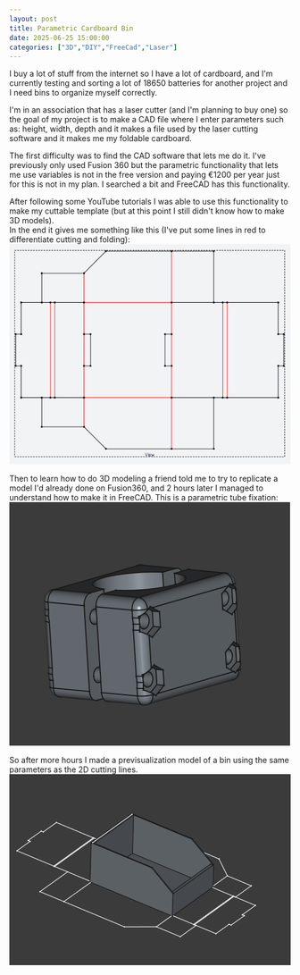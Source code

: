 ```yaml
---
layout: post
title: Parametric Cardboard Bin
date: 2025-06-25 15:00:00
categories: ["3D","DIY","FreeCad","Laser"]
---
```


I buy a lot of stuff from the internet so I have a lot of cardboard, and I'm currently testing and sorting a lot of 18650 batteries for another project and I need bins to organize myself correctly.

I'm in an association that has a laser cutter (and I'm planning to buy one) so the goal of my project is to make a CAD file where I enter parameters such as: height, width, depth and it makes a file used by the laser cutting software and it makes me my foldable cardboard.

The first difficulty was to find the CAD software that lets me do it. I've previously only used Fusion 360 but the parametric functionality that lets me use variables is not in the free version and paying €1200 per year just for this is not in my plan. I searched a bit and FreeCAD has this functionality.

After following some YouTube tutorials I was able to use this functionality to make my cuttable template (but at this point I still didn't know how to make 3D models).  
In the end it gives me something like this (I've put some lines in red to differentiate cutting and folding):  
![the cutting line for a cardboard bin](https://github.com/Chachigo/chachigo.github.io/blob/main/all_collections/_posts/img/svgCut.png?raw=true)  

Then to learn how to do 3D modeling a friend told me to try to replicate a model I'd already done on Fusion360, and 2 hours later I managed to understand how to make it in FreeCAD. This is a parametric tube fixation:  
![tube fixation](https://github.com/Chachigo/chachigo.github.io/blob/main/all_collections/_posts/img/tube_fixation.png?raw=true)

So after more hours I made a previsualization model of a bin using the same parameters as the 2D cutting lines.  
![the 3D model of the bin on the cutting lines](https://github.com/Chachigo/chachigo.github.io/blob/main/all_collections/_posts/img/BinPrevisualisation.png?raw=true)

